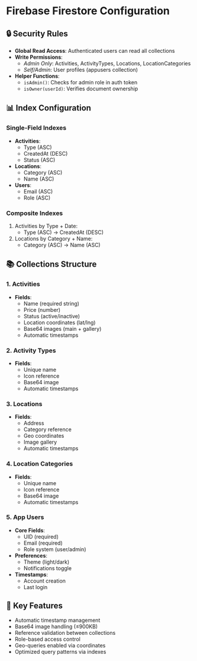# Firebase Firestore Configuration

## 🔒 Security Rules
- **Global Read Access**: Authenticated users can read all collections
- **Write Permissions**:
  - *Admin Only*: Activities, ActivityTypes, Locations, LocationCategories
  - *Self/Admin*: User profiles (appusers collection)
- **Helper Functions**:
  - `isAdmin()`: Checks for admin role in auth token
  - `isOwner(userId)`: Verifies document ownership

## 📊 Index Configuration
### Single-Field Indexes
- **Activities**:
  - Type (ASC)
  - CreatedAt (DESC)
  - Status (ASC)
- **Locations**:
  - Category (ASC)
  - Name (ASC)
- **Users**:
  - Email (ASC)
  - Role (ASC)

### Composite Indexes
1. Activities by Type + Date:
   - Type (ASC) → CreatedAt (DESC)
2. Locations by Category + Name:
   - Category (ASC) → Name (ASC)

## 📚 Collections Structure

### 1. Activities
- **Fields**:
  - Name (required string)
  - Price (number)
  - Status (active/inactive)
  - Location coordinates (lat/lng)
  - Base64 images (main + gallery)
  - Automatic timestamps

### 2. Activity Types
- **Fields**:
  - Unique name
  - Icon reference
  - Base64 image
  - Automatic timestamps

### 3. Locations
- **Fields**:
  - Address
  - Category reference
  - Geo coordinates
  - Image gallery
  - Automatic timestamps

### 4. Location Categories
- **Fields**:
  - Unique name
  - Icon reference
  - Base64 image
  - Automatic timestamps

### 5. App Users
- **Core Fields**:
  - UID (required)
  - Email (required)
  - Role system (user/admin)
- **Preferences**:
  - Theme (light/dark)
  - Notifications toggle
- **Timestamps**:
  - Account creation
  - Last login

## 🚀 Key Features
- Automatic timestamp management
- Base64 image handling (≤900KB)
- Reference validation between collections
- Role-based access control
- Geo-queries enabled via coordinates
- Optimized query patterns via indexes